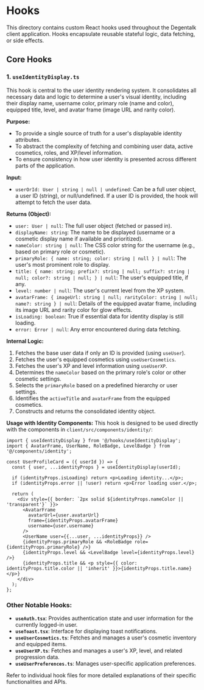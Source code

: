 # Hooks

This directory contains custom React hooks used throughout the Degentalk client application. Hooks encapsulate reusable stateful logic, data fetching, or side effects.

## Core Hooks

### 1. `useIdentityDisplay.ts`

This hook is central to the user identity rendering system. It consolidates all necessary data and logic to determine a user's visual identity, including their display name, username color, primary role (name and color), equipped title, level, and avatar frame (image URL and rarity color).

**Purpose:**
- To provide a single source of truth for a user's displayable identity attributes.
- To abstract the complexity of fetching and combining user data, active cosmetics, roles, and XP/level information.
- To ensure consistency in how user identity is presented across different parts of the application.

**Input:**
- `userOrId: User | string | null | undefined`: Can be a full user object, a user ID (string), or null/undefined. If a user ID is provided, the hook will attempt to fetch the user data.

**Returns (Object):**
- `user: User | null`: The full user object (fetched or passed in).
- `displayName: string`: The name to be displayed (username or a cosmetic display name if available and prioritized).
- `nameColor: string | null`: The CSS color string for the username (e.g., based on primary role or cosmetic).
- `primaryRole: { name: string; color: string | null } | null`: The user's most prominent role to display.
- `title: { name: string; prefix?: string | null; suffix?: string | null; color?: string | null; } | null`: The user's equipped title, if any.
- `level: number | null`: The user's current level from the XP system.
- `avatarFrame: { imageUrl: string | null; rarityColor: string | null; name?: string } | null`: Details of the equipped avatar frame, including its image URL and rarity color for glow effects.
- `isLoading: boolean`: True if essential data for identity display is still loading.
- `error: Error | null`: Any error encountered during data fetching.

**Internal Logic:**
1.  Fetches the base user data if only an ID is provided (using `useUser`).
2.  Fetches the user's equipped cosmetics using `useUserCosmetics`.
3.  Fetches the user's XP and level information using `useUserXP`.
4.  Determines the `nameColor` based on the primary role's color or other cosmetic settings.
5.  Selects the `primaryRole` based on a predefined hierarchy or user settings.
6.  Identifies the `activeTitle` and `avatarFrame` from the equipped cosmetics.
7.  Constructs and returns the consolidated identity object.

**Usage with Identity Components:**
This hook is designed to be used directly with the components in `client/src/components/identity/`:

```tsx
import { useIdentityDisplay } from '@/hooks/useIdentityDisplay';
import { AvatarFrame, UserName, RoleBadge, LevelBadge } from '@/components/identity';

const UserProfileCard = ({ userId }) => {
  const { user, ...identityProps } = useIdentityDisplay(userId);

  if (identityProps.isLoading) return <p>Loading identity...</p>;
  if (identityProps.error || !user) return <p>Error loading user.</p>;

  return (
    <div style={{ border: `2px solid ${identityProps.nameColor || 'transparent'}` }}>
      <AvatarFrame
        avatarUrl={user.avatarUrl}
        frame={identityProps.avatarFrame}
        username={user.username}
      />
      <UserName user={{...user, ...identityProps}} />
      {identityProps.primaryRole && <RoleBadge role={identityProps.primaryRole} />}
      {identityProps.level && <LevelBadge level={identityProps.level} />}
      {identityProps.title && <p style={{ color: identityProps.title.color || 'inherit' }}>{identityProps.title.name}</p>}
    </div>
  );
};
```

### Other Notable Hooks:

- **`useAuth.tsx`**: Provides authentication state and user information for the currently logged-in user.
- **`useToast.tsx`**: Interface for displaying toast notifications.
- **`useUserCosmetics.ts`**: Fetches and manages a user's cosmetic inventory and equipped items.
- **`useUserXP.ts`**: Fetches and manages a user's XP, level, and related progression data.
- **`useUserPreferences.ts`**: Manages user-specific application preferences.

Refer to individual hook files for more detailed explanations of their specific functionalities and APIs. 